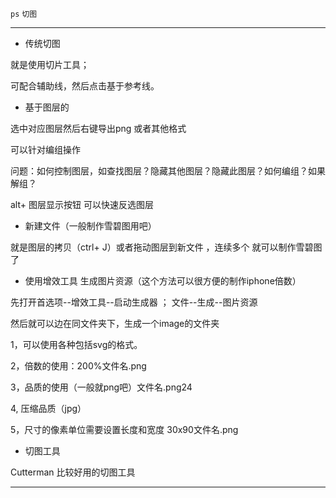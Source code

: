 `ps` `切图`

------------
+ 传统切图

 就是使用切片工具；

 可配合辅助线，然后点击基于参考线。

+ 基于图层的

选中对应图层然后右键导出png 或者其他格式

可以针对编组操作

问题：如何控制图层，如查找图层？隐藏其他图层？隐藏此图层？如何编组？如果解组？

alt+ 图层显示按钮 可以快速反选图层

+ 新建文件（一般制作雪碧图用吧）

就是图层的拷贝（ctrl+ J）或者拖动图层到新文件 ，连续多个 就可以制作雪碧图了

+ 使用增效工具 生成图片资源（这个方法可以很方便的制作iphone倍数）

先打开首选项--增效工具--启动生成器 ；
文件--生成--图片资源

然后就可以边在同文件夹下，生成一个image的文件夹

1，可以使用各种包括svg的格式。

2，倍数的使用：200%文件名.png


3，品质的使用（一般就png吧）文件名.png24

4, 压缩品质（jpg）

5，尺寸的像素单位需要设置长度和宽度 30x90文件名.png


+ 切图工具

Cutterman 比较好用的切图工具

-----------------------
